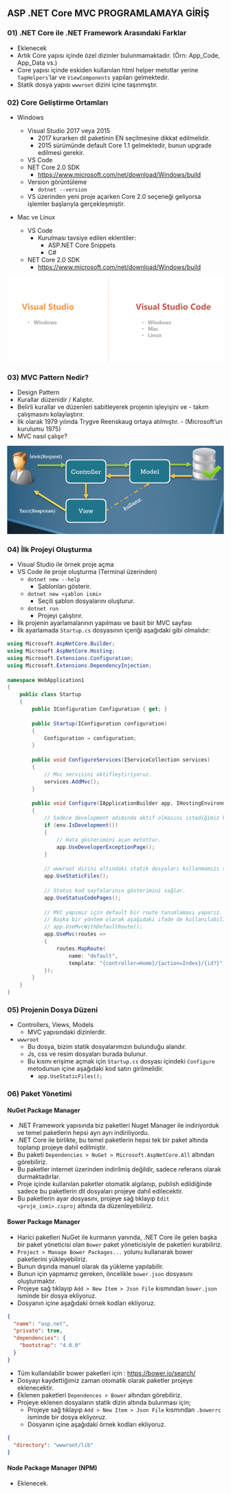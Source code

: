 ## ASP .NET Core MVC PROGRAMLAMAYA GİRİŞ

### 01) .NET Core ile .NET Framework Arasındaki Farklar

- Eklenecek
- Artık Core yapısı içinde özel dizinler bulunmamaktadır. (Örn: App_Code, App_Data vs.)
- Core yapısı içinde eskiden kullanılan html helper metotlar yerine `TagHelpers`'lar ve `ViewComponents` yapıları gelmektedir.
- Statik dosya yapısı `wwwroot` dizini içine taşınmıştır.

### 02) Core Geliştirme Ortamları

- Windows
    - Visual Studio 2017 veya 2015
        - 2017 kurarken dil paketinin EN seçilmesine dikkat edilmelidir.
        - 2015 sürümünde default Core 1.1 gelmektedir, bunun upgrade edilmesi gerekir.
    - VS Code
    - NET Core 2.0 SDK
        - https://www.microsoft.com/net/download/Windows/build
    - Version görüntüleme
        - `dotnet --version`
    - VS üzerinden yeni proje açarken Core 2.0 seçeneği geliyorsa işlemler başlarıyla gerçekleşmiştir.

- Mac ve Linux
    - VS Code
        - Kurulması tavsiye edilen eklentiler:
            - ASP.NET Core Snippets
            - C#
    - NET Core 2.0 SDK
        - https://www.microsoft.com/net/download/Windows/build

<p align="center">
    <img src="assets/02.png" style="max-height:250px" />
</p>

### 03) MVC Pattern Nedir?

- Design Pattern
- Kurallar düzenidir / Kalıptır.
- Belirli kurallar ve düzenleri sabitleyerek projenin işleyişini ve - takım çalışmasını kolaylaştırır.
- İlk olarak 1979 yılında Trygve Reenskaug ortaya atılmıştır. - (Microsoft’un kurulumu 1975)
- MVC nasıl çalışır?

<p align="center">
    <img src="assets/01.png" style="max-height:250px" />
</p>

### 04) İlk Projeyi Oluşturma

- Visual Studio ile örnek proje açma
- VS Code ile proje oluşturma (Terminal üzerinden)
    - `dotnet new --help`
        - Şablonları gösterir.
    - `dotnet new <şablon ismi>`
        - Seçili şablon dosyalarını oluşturur.
    - `dotnet run`
        - Projeyi çalıştırır.
- İlk projenin ayarlamalarının yapılması ve basit bir MVC sayfası
- İlk ayarlamada `Startup.cs` dosyasının içeriği aşağıdaki gibi olmalıdır:

```cs
using Microsoft.AspNetCore.Builder;
using Microsoft.AspNetCore.Hosting;
using Microsoft.Extensions.Configuration;
using Microsoft.Extensions.DependencyInjection;

namespace WebApplication1
{
    public class Startup
    {
        public IConfiguration Configuration { get; }

        public Startup(IConfiguration configuration)
        {
            Configuration = configuration;
        }

        public void ConfigureServices(IServiceCollection services)
        {
            // Mvc servisini aktifleştiriyoruz.
            services.AddMvc();
        }

        public void Configure(IApplicationBuilder app, IHostingEnvironment env)
        {
            // Sadece development adımında aktif olmasını istediğimiz kısımları buraya yazıyoruz.
            if (env.IsDevelopment()) 
            {
                // Hata gösterimini açan metottur.
                app.UseDeveloperExceptionPage();
            }

            // wwwroot dizini altındaki statik dosyaları kullanmamızı sağlar.
            app.UseStaticFiles();

            // Status kod sayfalarının gösterimini sağlar.
            app.UseStatusCodePages();

            // MVC yapımız için default bir route tanımlaması yaparız.
            // Başka bir yöntem olarak aşağıdaki ifade de kullanılabilir.
            // app.UseMvcWithDefaultRoute();
            app.UseMvc(routes =>
            {
                routes.MapRoute(
                    name: "default",
                    template: "{controller=Home}/{action=Index}/{id?}");
            });
        }
    }
}
```

### 05) Projenin Dosya Düzeni
- Controllers, Views, Models
    - MVC yapısındaki dizinlerdir.
- `wwwroot`
    - Bu dosya, bizim statik dosyalarımızın bulunduğu alandır.
    - Js, css ve resim dosyaları burada bulunur.
    - Bu kısmı erişime açmak için `Startup.cs` dosyası içindeki `Configure` metodunun içine aşağıdaki kod satırı girilmelidir.
        - `app.UseStaticFiles();`

### 06) Paket Yönetimi

#### NuGet Package Manager
- .NET Framework yapısında biz paketleri Nuget Manager ile indiriyorduk ve temel paketlerin hepsi ayrı ayrı indiriliyordu.
- .NET Core ile birlikte, bu temel paketlerin hepsi tek bir paket altında toplanıp projeye dahil edilmiştir.
- Bu paketi `Dependencies > NuGet > Microsoft.AspNetCore.All` altından görebiliriz.
- Bu paketler internet üzerinden indirilmiş değildir, sadece referans olarak durmaktadırlar.
- Proje içinde kullanılan paketler otomatik algılanıp, publish edildiğinde sadece bu paketlerin dll dosyaları projeye dahil edilecektir.
- Bu paketlerin ayar dosyasını, projeye sağ tıklayıp `Edit <proje_ismi>.csproj` altında da düzenleyebiliriz.

#### Bower Package Manager
- Harici paketleri NuGet ile kurmanın yanında, .NET Core ile gelen başka bir paket yöneticisi olan `Bower` paket yöneticisiyle de paketleri kurabiliriz.
- `Project > Manage Bower Packages...` yolunu kullanarak bower paketlerini yükleyebiliriz.
- Bunun dışında manuel olarak da yükleme yapılabilir.
- Bunun için yapmamız gereken, öncelikle `bower.json` dosyasını oluşturmaktır.
- Projeye sağ tıklayıp `Add > New Item > Json File` kısmından `bower.json` isminde bir dosya ekliyoruz.
- Dosyanın içine aşağıdaki örnek kodları ekliyoruz.

```json
{
  "name": "asp.net",
  "private": true,
  "dependencies": {
    "bootstrap": "4.0.0"
  }
}
```

- Tüm kullanılabilir bower paketleri için : https://bower.io/search/ 
- Dosyayı kaydettiğimiz zaman otomatik olarak paketler projeye eklenecektir.
- Eklenen paketleri `Dependences > Bower` altından görebiliriz.
- Projeye eklenen dosyaların statik dizin altında bulunması için;
    - Projeye sağ tıklayıp `Add > New Item > Json File` kısmından `.bowerrc` isminde bir dosya ekliyoruz.
    - Dosyanın içine aşağıdaki örnek kodları ekliyoruz.

```json
{
  "directory": "wwwroot/lib"
}
```

#### Node Package Manager (NPM)
- Eklenecek.
